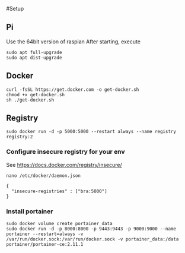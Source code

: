 

#Setup

## Pi
Use the 64bit version of raspian
After starting, execute

```shell
sudo apt full-upgrade
sudo apt dist-upgrade
```

## Docker
```shell
curl -fsSL https://get.docker.com -o get-docker.sh
chmod +x get-docker.sh
sh ./get-docker.sh
```

## Registry
```shell
sudo docker run -d -p 5000:5000 --restart always --name registry registry:2
```
### Configure insecure registry for your env
See https://docs.docker.com/registry/insecure/

```shell
nano /etc/docker/daemon.json

{
  "insecure-registries" : ["bra:5000"]
}
```

### Install portainer

```shell
sudo docker volume create portainer_data
sudo docker run -d -p 8000:8000 -p 9443:9443 -p 9000:9000 --name portainer --restart=always -v /var/run/docker.sock:/var/run/docker.sock -v portainer_data:/data portainer/portainer-ce:2.11.1
```
